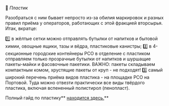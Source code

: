 🍼 *Пластик*

Разобраться с ним бывает непросто из-за обилия маркировок и разных правил приёма у операторов, работающих с этой фракцией вторсырья. Итак, вкратце:

1️⃣ в жёлтые сетки можно отправлять бутылки от напитков и бытовой химии, овощные ящики, тазы и вёдра, пластиковые канистры;
2️⃣ в 4-секционные городские контейнеры РСО в отделение с пластиком отправляем только прозрачные бутылки от напитков и шуршащие пакеты-майки и фасовочные пакетики. ВАЖНО: пакеты складываем компактным комом, хрустящие пакеты от круп - не подходят!
3️⃣ самый широкий перечень приёма видов пластика - на площадке РСО на Портовой. Туда можно отвезти практически все виды твёрдого пластика, включая вспененный полистирол \(пенопласт\).

Полный гайд по пластику** [находится здесь.](https://ecoklgd.notion.site/625f4a289fe7489cae6d9bb9533b5969)**
